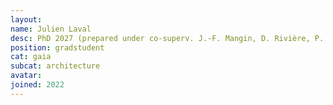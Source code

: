 ```yaml
---
layout:
name: Julien Laval
desc: PhD 2027 (prepared under co-superv. J.-F. Mangin, D. Rivière, P. Gori)
position: gradstudent
cat: gaia
subcat: architecture
avatar:
joined: 2022
---
```

